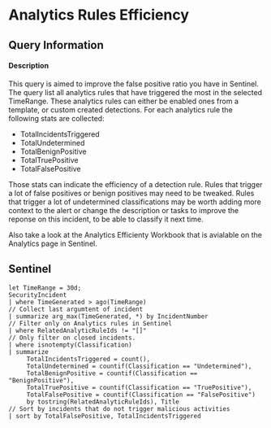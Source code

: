 # Analytics Rules Efficiency 

## Query Information

#### Description
This query is aimed to improve the false positive ratio you have in Sentinel. The query list all analytics rules that have triggered the most in the selected TimeRange. These analytics rules can either be enabled ones from a template, or custom created detections. For each analytics rule the following stats are collected: 
- TotalIncidentsTriggered
- TotalUndetermined
- TotalBenignPositive
- TotalTruePositive
- TotalFalsePositive

Those stats can indicate the efficiency of a detection rule. Rules that trigger a lot of false positives or benign positives may need to be tweaked. Rules that trigger a lot of undetermined classifications may be worth adding more context to the alert or change the description or tasks to improve the reponse on this incident, to be able to classify it next time.

Also take a look at the Analytics Efficienty Workbook that is avialable on the Analytics page in Sentinel. 

## Sentinel
```KQL
let TimeRange = 30d;
SecurityIncident
| where TimeGenerated > ago(TimeRange)
// Collect last argumtent of incident
| summarize arg_max(TimeGenerated, *) by IncidentNumber
// Filter only on Analytics rules in Sentinel
| where RelatedAnalyticRuleIds != "[]"
// Only filter on closed incidents.
| where isnotempty(Classification)
| summarize
     TotalIncidentsTriggered = count(),
     TotalUndetermined = countif(Classification == "Undetermined"),
     TotalBenignPositive = countif(Classification == "BenignPositive"),
     TotalTruePositive = countif(Classification == "TruePositive"),
     TotalFalsePositive = countif(Classification == "FalsePositive")
     by tostring(RelatedAnalyticRuleIds), Title
// Sort by incidents that do not trigger malicious activities
| sort by TotalFalsePositive, TotalIncidentsTriggered
```

